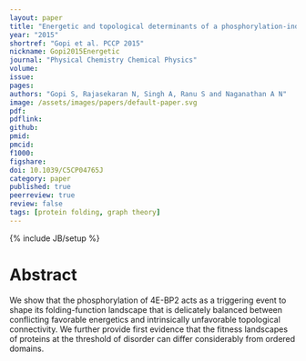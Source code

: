 ```yaml
---
layout: paper
title: "Energetic and topological determinants of a phosphorylation-induced disorder-to-order protein conformational switch"
year: "2015"
shortref: "Gopi et al. PCCP 2015"
nickname: Gopi2015Energetic
journal: "Physical Chemistry Chemical Physics"
volume: 
issue: 
pages: 
authors: "Gopi S, Rajasekaran N, Singh A, Ranu S and Naganathan A N"
image: /assets/images/papers/default-paper.svg
pdf: 
pdflink: 
github:
pmid: 
pmcid: 
f1000: 
figshare: 
doi: 10.1039/C5CP04765J
category: paper
published: true
peerreview: true
review: false
tags: [protein folding, graph theory]
---
```

{% include JB/setup %}

# Abstract 

We show that the phosphorylation of 4E-BP2 acts as a triggering event to shape its folding-function landscape that is delicately balanced between conflicting favorable energetics and intrinsically unfavorable topological connectivity. We further provide first evidence that the fitness landscapes of proteins at the threshold of disorder can differ considerably from ordered domains.